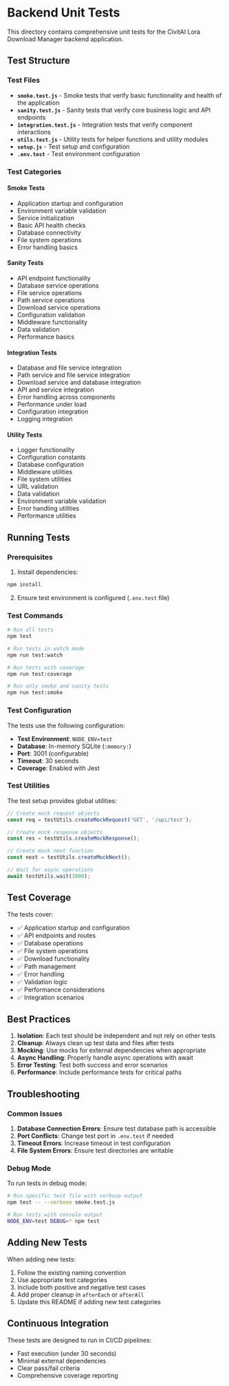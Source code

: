 # Backend Unit Tests

This directory contains comprehensive unit tests for the CivitAI Lora Download Manager backend application.

## Test Structure

### Test Files

- **`smoke.test.js`** - Smoke tests that verify basic functionality and health of the application
- **`sanity.test.js`** - Sanity tests that verify core business logic and API endpoints
- **`integration.test.js`** - Integration tests that verify component interactions
- **`utils.test.js`** - Utility tests for helper functions and utility modules
- **`setup.js`** - Test setup and configuration
- **`.env.test`** - Test environment configuration

### Test Categories

#### Smoke Tests
- Application startup and configuration
- Environment variable validation
- Service initialization
- Basic API health checks
- Database connectivity
- File system operations
- Error handling basics

#### Sanity Tests
- API endpoint functionality
- Database service operations
- File service operations
- Path service operations
- Download service operations
- Configuration validation
- Middleware functionality
- Data validation
- Performance basics

#### Integration Tests
- Database and file service integration
- Path service and file service integration
- Download service and database integration
- API and service integration
- Error handling across components
- Performance under load
- Configuration integration
- Logging integration

#### Utility Tests
- Logger functionality
- Configuration constants
- Database configuration
- Middleware utilities
- File system utilities
- URL validation
- Data validation
- Environment variable validation
- Error handling utilities
- Performance utilities

## Running Tests

### Prerequisites

1. Install dependencies:
```bash
npm install
```

2. Ensure test environment is configured (`.env.test` file)

### Test Commands

```bash
# Run all tests
npm test

# Run tests in watch mode
npm run test:watch

# Run tests with coverage
npm run test:coverage

# Run only smoke and sanity tests
npm run test:smoke
```

### Test Configuration

The tests use the following configuration:

- **Test Environment**: `NODE_ENV=test`
- **Database**: In-memory SQLite (`:memory:`)
- **Port**: 3001 (configurable)
- **Timeout**: 30 seconds
- **Coverage**: Enabled with Jest

### Test Utilities

The test setup provides global utilities:

```javascript
// Create mock request objects
const req = testUtils.createMockRequest('GET', '/api/test');

// Create mock response objects
const res = testUtils.createMockResponse();

// Create mock next function
const next = testUtils.createMockNext();

// Wait for async operations
await testUtils.wait(1000);
```

## Test Coverage

The tests cover:

- ✅ Application startup and configuration
- ✅ API endpoints and routes
- ✅ Database operations
- ✅ File system operations
- ✅ Download functionality
- ✅ Path management
- ✅ Error handling
- ✅ Validation logic
- ✅ Performance considerations
- ✅ Integration scenarios

## Best Practices

1. **Isolation**: Each test should be independent and not rely on other tests
2. **Cleanup**: Always clean up test data and files after tests
3. **Mocking**: Use mocks for external dependencies when appropriate
4. **Async Handling**: Properly handle async operations with await
5. **Error Testing**: Test both success and error scenarios
6. **Performance**: Include performance tests for critical paths

## Troubleshooting

### Common Issues

1. **Database Connection Errors**: Ensure test database path is accessible
2. **Port Conflicts**: Change test port in `.env.test` if needed
3. **Timeout Errors**: Increase timeout in test configuration
4. **File System Errors**: Ensure test directories are writable

### Debug Mode

To run tests in debug mode:

```bash
# Run specific test file with verbose output
npm test -- --verbose smoke.test.js

# Run tests with console output
NODE_ENV=test DEBUG=* npm test
```

## Adding New Tests

When adding new tests:

1. Follow the existing naming convention
2. Use appropriate test categories
3. Include both positive and negative test cases
4. Add proper cleanup in `afterEach` or `afterAll`
5. Update this README if adding new test categories

## Continuous Integration

These tests are designed to run in CI/CD pipelines:

- Fast execution (under 30 seconds)
- Minimal external dependencies
- Clear pass/fail criteria
- Comprehensive coverage reporting 